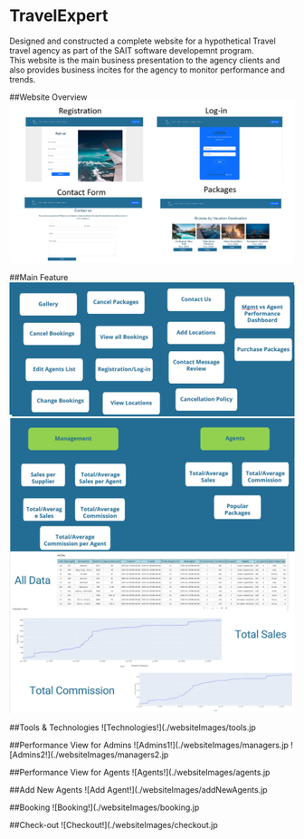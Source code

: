 # TravelExpert
Designed and constructed a complete website for a hypothetical Travel travel agency as part of the SAIT software developemnt program.  
This website is the main business presentation to the agency clients and also provides business incites for the agency to monitor performance and trends.

##Website Overview
![Website!](./websiteImages/Website.jpg)

##Main Feature
![Feature1!](./websiteImages/mainFeatures.jpg)
![Feature2!](./websiteImages/mainFeatures2.jpg)
![Feature3!](./websiteImages/salesCommsision.jpg)

##Tools & Technologies
![Technologies!](./websiteImages/tools.jp

##Performance View for Admins
![Admins1!](./websiteImages/managers.jp
![Admins2!](./websiteImages/managers2.jp

##Performance View for Agents
![Agents!](./websiteImages/agents.jp

##Add New Agents
![Add Agent!](./websiteImages/addNewAgents.jp

##Booking
![Booking!](./websiteImages/booking.jp

##Check-out
![Checkout!](./websiteImages/checkout.jp
